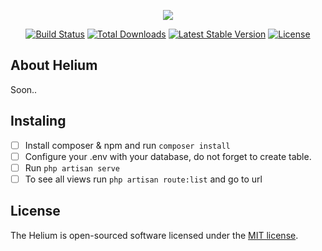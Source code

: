 <p align="center"><img src="https://laravel.com/assets/img/components/logo-laravel.svg"></p>

<p align="center">
<a href="https://travis-ci.org/laravel/framework"><img src="https://travis-ci.org/laravel/framework.svg" alt="Build Status"></a>
<a href="https://packagist.org/packages/laravel/framework"><img src="https://poser.pugx.org/laravel/framework/d/total.svg" alt="Total Downloads"></a>
<a href="https://packagist.org/packages/laravel/framework"><img src="https://poser.pugx.org/laravel/framework/v/stable.svg" alt="Latest Stable Version"></a>
<a href="https://packagist.org/packages/laravel/framework"><img src="https://poser.pugx.org/laravel/framework/license.svg" alt="License"></a>
</p>

## About Helium

Soon..

## Instaling

- [ ] Install composer & npm and run ``composer install``
- [ ] Configure your .env with your database, do not forget to create table.
- [ ] Run ``php artisan serve``
- [ ] To see all views run ``php artisan route:list`` and go to url

## License

The Helium is open-sourced software licensed under the [MIT license](http://opensource.org/licenses/MIT).
